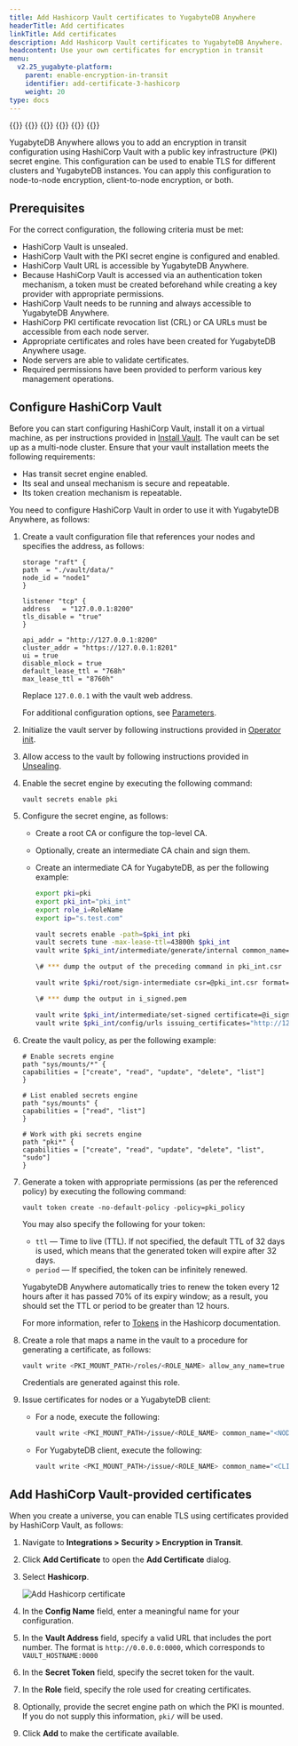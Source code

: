 ```yaml
---
title: Add Hashicorp Vault certificates to YugabyteDB Anywhere
headerTitle: Add certificates
linkTitle: Add certificates
description: Add Hashicorp Vault certificates to YugabyteDB Anywhere.
headcontent: Use your own certificates for encryption in transit
menu:
  v2.25_yugabyte-platform:
    parent: enable-encryption-in-transit
    identifier: add-certificate-3-hashicorp
    weight: 20
type: docs
---
```


{{<tabs>}}
{{<tabitem href="../add-certificate-self/" text="Self-Signed" >}}
{{<tabitem href="../add-certificate-ca/" text="CA-Signed" >}}
{{<tabitem href="../add-certificate-hashicorp/" text="Hashicorp Vault" active="true" >}}
{{<tabitem href="../add-certificate-kubernetes/" text="Kubernetes cert-manager" >}}
{{</tabs>}}

YugabyteDB Anywhere allows you to add an encryption in transit configuration using HashiCorp Vault with a public key infrastructure (PKI) secret engine. This configuration can be used to enable TLS for different clusters and YugabyteDB instances. You can apply this configuration to node-to-node encryption, client-to-node encryption, or both.

## Prerequisites

For the correct configuration, the following criteria must be met:

- HashiCorp Vault is unsealed.
- HashiCorp Vault with the PKI secret engine is configured and enabled.
- HashiCorp Vault URL is accessible by YugabyteDB Anywhere.
- Because HashiCorp Vault is accessed via an authentication token mechanism, a token must be created beforehand while creating a key provider with appropriate permissions.
- HashiCorp Vault needs to be running and always accessible to YugabyteDB Anywhere.
- HashiCorp PKI certificate revocation list (CRL) or CA URLs must be accessible from each node server.
- Appropriate certificates and roles have been created for YugabyteDB Anywhere usage.
- Node servers are able to validate certificates.
- Required permissions have been provided to perform various key management operations.

## Configure HashiCorp Vault

Before you can start configuring HashiCorp Vault, install it on a virtual machine, as per instructions provided in [Install Vault](https://www.vaultproject.io/docs/install). The vault can be set up as a multi-node cluster. Ensure that your vault installation meets the following requirements:

- Has transit secret engine enabled.
- Its seal and unseal mechanism is secure and repeatable.
- Its token creation mechanism is repeatable.

You need to configure HashiCorp Vault in order to use it with YugabyteDB Anywhere, as follows:

1. Create a vault configuration file that references your nodes and specifies the address, as follows:

    ```properties
    storage "raft" {
    path  = "./vault/data/"
    node_id = "node1"
    }

    listener "tcp" {
    address   = "127.0.0.1:8200"
    tls_disable = "true"
    }

    api_addr = "http://127.0.0.1:8200"
    cluster_addr = "https://127.0.0.1:8201"
    ui = true
    disable_mlock = true
    default_lease_ttl = "768h"
    max_lease_ttl = "8760h"
    ```

    Replace `127.0.0.1` with the vault web address.

    For additional configuration options, see [Parameters](https://www.vaultproject.io/docs/configuration#parameters).

1. Initialize the vault server by following instructions provided in [Operator init](https://www.vaultproject.io/docs/commands/operator/init).

1. Allow access to the vault by following instructions provided in [Unsealing](https://www.vaultproject.io/docs/concepts/seal#unsealing).

1. Enable the secret engine by executing the following command:

    ```shell
    vault secrets enable pki
    ```

1. Configure the secret engine, as follows:

    - Create a root CA or configure the top-level CA.

    - Optionally, create an intermediate CA chain and sign them.

    - Create an intermediate CA for YugabyteDB, as per the following example:

        ```sh
        export pki=pki
        export pki_int="pki_int"
        export role_i=RoleName
        export ip="s.test.com"

        vault secrets enable -path=$pki_int pki
        vault secrets tune -max-lease-ttl=43800h $pki_int
        vault write $pki_int/intermediate/generate/internal common_name="test.com Intermediate Authority" ttl=43800h -format=json | jq -r '.data.csr' > pki_int.csr

        \# *** dump the output of the preceding command in pki_int.csr

        vault write $pki/root/sign-intermediate csr=@pki_int.csr format=pem_bundle ttl=43800h -format=json | jq -r .data.certificate > i_signed.pem

        \# *** dump the output in i_signed.pem

        vault write $pki_int/intermediate/set-signed certificate=@i_signed.pem
        vault write $pki_int/config/urls issuing_certificates="http://127.0.0.1:8200/v1/pki_int/ca" crl_distribution_points="http://127.0.0.1:8200/v1/pki_int/crl"
        ```

1. Create the vault policy, as per the following example:

    ```properties
    # Enable secrets engine
    path "sys/mounts/*" {
    capabilities = ["create", "read", "update", "delete", "list"]
    }

    # List enabled secrets engine
    path "sys/mounts" {
    capabilities = ["read", "list"]
    }

    # Work with pki secrets engine
    path "pki*" {
    capabilities = ["create", "read", "update", "delete", "list", "sudo"]
    }
    ```

1. Generate a token with appropriate permissions (as per the referenced policy) by executing the following command:

    ```shell
    vault token create -no-default-policy -policy=pki_policy
    ```

    You may also specify the following for your token:

    - `ttl` — Time to live (TTL). If not specified, the default TTL of 32 days is used, which means that the generated token will expire after 32 days.
    - `period` — If specified, the token can be infinitely renewed.

    YugabyteDB Anywhere automatically tries to renew the token every 12 hours after it has passed 70% of its expiry window; as a result, you should set the TTL or period to be greater than 12 hours.

    For more information, refer to [Tokens](https://developer.hashicorp.com/vault/tutorials/tokens/tokens) in the Hashicorp documentation.

1. Create a role that maps a name in the vault to a procedure for generating a certificate, as follows:

    ```sh
    vault write <PKI_MOUNT_PATH>/roles/<ROLE_NAME> allow_any_name=true allow_subdomains=true max_ttl="8640h"
    ```

    Credentials are generated against this role.

1. Issue certificates for nodes or a YugabyteDB client:

    - For a node, execute the following:

      ```sh
      vault write <PKI_MOUNT_PATH>/issue/<ROLE_NAME> common_name="<NODE_IP_ADDR>" ip_sans="<NODE_IP_ADDR>" ttl="860h"
      ```

    - For YugabyteDB client, execute the following:

      ```sh
      vault write <PKI_MOUNT_PATH>/issue/<ROLE_NAME> common_name="<CLIENT_DB_USER>"
      ```

## Add HashiCorp Vault-provided certificates

When you create a universe, you can enable TLS using certificates provided by HashiCorp Vault, as follows:

1. Navigate to **Integrations > Security > Encryption in Transit**.

1. Click **Add Certificate** to open the **Add Certificate** dialog.

1. Select **Hashicorp**.

    ![Add Hashicorp certificate](/images/yp/encryption-in-transit/add-hashicorp-cert.png)

1. In the **Config Name** field, enter a meaningful name for your configuration.

1. In the **Vault Address** field, specify a valid URL that includes the port number. The format is `http://0.0.0.0:0000`, which corresponds to `VAULT_HOSTNAME:0000`

1. In the **Secret Token** field, specify the secret token for the vault.

1. In the **Role** field, specify the role used for creating certificates.

1. Optionally, provide the secret engine path on which the PKI is mounted. If you do not supply this information, `pki/` will be used.

1. Click **Add** to make the certificate available.

